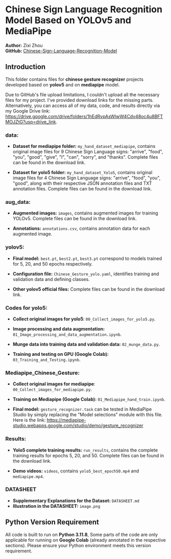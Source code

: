 # Chinese Sign Language Recognition Model Based on YOLOv5 and MediaPipe

**Author:** Zixi Zhou  
**GitHub:** [Chinese-Sign-Language-Recognition-Model](https://github.com/zhoucc20210815/Chinese-Sign-Language-Recognition-Model)

## Introduction
This folder contains files for **chinese gesture recognizer** projects developed based on **yolov5** and on **mediapipe** model. 

Due to GitHub's file upload limitations, I couldn't upload all the necessary files for my project. I've provided download links for the missing parts. Alternatively, you can access all of my data, code, and results directly via my Google Drive link: https://drive.google.com/drive/folders/1hEdRvpAsWlwW4Cdv48oc4u8BFTMOJZtG?usp=drive_link.

### data:
- **Dataset for mediapipe folder:** `my_hand_dataset_mediapipe`, contains original image files for 9 Chinese Sign Language signs: "arrive", "food", "you", "good", "give", "I", "can", "sorry", and "thanks". Complete files can be found in the download link.

- **Dataset for yolo5 folder:** `my_hand_dataset_Yolo5`, contains original image files for 4 Chinese Sign Language signs: "arrive", "food", "you", "good", along with their respective JSON annotation files and TXT annotation files. Complete files can be found in the download link.

### aug_data:
- **Augmented images:** `images`, contains augmented images for training YOLOv5. Complete files can be found in the download link.

- **Annotations:** `annotations.csv`,  contains annotation data for each augmented image.

### yolov5:
- **Final model:** `best.pt`, `best2.pt`, `best3.pt` correspond to models trained for 5, 20, and 50 epochs respectively.
  
- **Configuration file:** `Chinese_Gesture_yolo.yaml`, identifies training and validation data and defining classes.

- **Other yolov5 official files:** Complete files can be found in the download link.

### Codes for yolo5:
- **Collect original images for yolo5**: `00_Collect_images_for_yolo5.py`.

- **Image processing and data augmentation:** `01_Image_processing_and_data_augmentation.ipynb`.

- **Munge data into training data and validation data:** `02_munge_data.py`.

- **Training and testing on GPU (Google Colab):** `03_Training_and_Testing.ipynb`.

### Mediapipe_Chinese_Gesture:
- **Collect original images for mediapipe**: `00_Collect_images_for_mediapipe.py`.

- **Training on Mediapipe (Google Colab):** `01_Mediapipe_hand_train.ipynb`.
  
- **Final model:** `gesture_recognizer.task` can be tested in MediaPipe Studio by simply replacing the "Model selections" module with this file. Here is the link: https://mediapipe-studio.webapps.google.com/studio/demo/gesture_recognizer

### Results:
- **Yolo5 complete training results:** `run_results`, contains the complete training results for epochs 5, 20, and 50. Complete files can be found in the download link.
  
- **Demo videos:** `videos`, contains `yolo5_best_epoch50.mp4` and `mediapipe.mp4`.

### DATASHEET
- **Supplementary Explanations for the Dataset:** `DATASHEET.md`
- **Illustration in the DATASHEET:** `image.png`

## Python Version Requirement
All code is built to run on **Python 3.11.8**, Some parts of the code are only applicable for running on **Google Colab** (already annotated in the respective sections). Please ensure your Python environment meets this version requirement.

